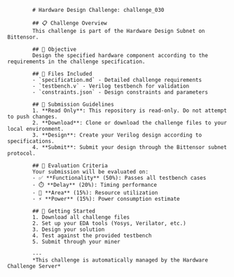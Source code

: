 
            # Hardware Design Challenge: challenge_030

            ## 📋 Challenge Overview
            This challenge is part of the Hardware Design Subnet on Bittensor.

            ## 🎯 Objective
            Design the specified hardware component according to the requirements in the challenge specification.

            ## 📁 Files Included
            - `specification.md` - Detailed challenge requirements
            - `testbench.v` - Verilog testbench for validation
            - `constraints.json` - Design constraints and parameters

            ## 📝 Submission Guidelines
            1. **Read Only**: This repository is read-only. Do not attempt to push changes.
            2. **Download**: Clone or download the challenge files to your local environment.
            3. **Design**: Create your Verilog design according to specifications.
            4. **Submit**: Submit your design through the Bittensor subnet protocol.

            ## 🔧 Evaluation Criteria
            Your submission will be evaluated on:
            - ✅ **Functionality** (50%): Passes all testbench cases
            - ⏱️ **Delay** (20%): Timing performance
            - 📏 **Area** (15%): Resource utilization
            - ⚡ **Power** (15%): Power consumption estimate

            ## 🚀 Getting Started
            1. Download all challenge files
            2. Set up your EDA tools (Yosys, Verilator, etc.)
            3. Design your solution
            4. Test against the provided testbench
            5. Submit through your miner

            ---
            *This challenge is automatically managed by the Hardware Challenge Server*
        
